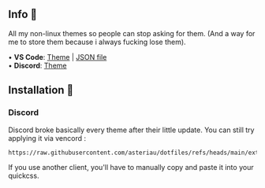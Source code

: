 ## Info 📖
All my non-linux themes so people can stop asking for them. (And a way for me to store them because i always fucking lose them).

  • **VS Code**: [Theme](https://github.com/paradise-theme/vscode) | [JSON file](https://github.com/asteriau/dotfiles/blob/main/extra/VS%20code/settings.json) <br>
  • **Discord**: [Theme](https://raw.githubusercontent.com/asteriau/dotfiles/refs/heads/main/extra/Discord/Discord.css) <br>

## Installation 🔧

### Discord

Discord broke basically every theme after their little update. You can still try applying it via vencord :
```
https://raw.githubusercontent.com/asteriau/dotfiles/refs/heads/main/extra/Discord/Discord.css
```
If you use another client, you'll have to manually copy and paste it into your quickcss.
